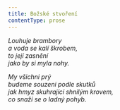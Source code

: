 ```yaml
---
title: Božské stvoření
contentType: prose
---
```


<section>

_Louhuje brambory  
a voda se kalí škrobem,  
to její zasnění  
jako by si myla nohy._

</section>

<section>

_My všichni prý  
budeme souzeni podle skutků  
jak hmyz skuhrající shnilým krovem,  
co snaží se o ladný pohyb._

</section>
